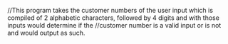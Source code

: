 //This program takes the customer numbers of the user input which is compiled of 2 alphabetic characters, followed by 4 digits and with those inputs would determine if the
//customer number is a valid input or is not and would output as such.
